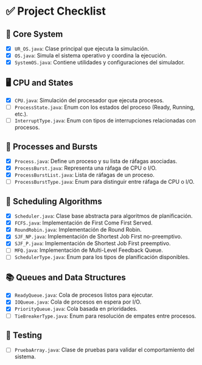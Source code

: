 # ✅ Project Checklist

## 🧠 Core System
- [x] `UR_OS.java`: Clase principal que ejecuta la simulación.
- [x] `OS.java`: Simula el sistema operativo y coordina la ejecución.
- [x] `SystemOS.java`: Contiene utilidades y configuraciones del simulador.

## 🖥️ CPU and States
- [x] `CPU.java`: Simulación del procesador que ejecuta procesos.
- [ ] `ProcessState.java`: Enum con los estados del proceso (Ready, Running, etc.).
- [ ] `InterruptType.java`: Enum con tipos de interrupciones relacionadas con procesos.

## 🧩 Processes and Bursts
- [x] `Process.java`: Define un proceso y su lista de ráfagas asociadas.
- [x] `ProcessBurst.java`: Representa una ráfaga de CPU o I/O.
- [x] `ProcessBurstList.java`: Lista de ráfagas de un proceso.
- [ ] `ProcessBurstType.java`: Enum para distinguir entre ráfaga de CPU o I/O.

## 🧮 Scheduling Algorithms
- [x] `Scheduler.java`: Clase base abstracta para algoritmos de planificación.
- [x] `FCFS.java`: Implementación de First Come First Served.
- [x] `RoundRobin.java`: Implementación de Round Robin.
- [x] `SJF_NP.java`: Implementación de Shortest Job First no-preemptivo.
- [x] `SJF_P.java`: Implementación de Shortest Job First preemptivo.
- [ ] `MFQ.java`: Implementación de Multi-Level Feedback Queue.
- [ ] `SchedulerType.java`: Enum para los tipos de planificación disponibles.

## 📚 Queues and Data Structures
- [x] `ReadyQueue.java`: Cola de procesos listos para ejecutar.
- [x] `IOQueue.java`: Cola de procesos en espera por I/O.
- [x] `PriorityQueue.java`: Cola basada en prioridades.
- [ ] `TieBreakerType.java`: Enum para resolución de empates entre procesos.

## 🧪 Testing
- [ ] `PruebaArray.java`: Clase de pruebas para validar el comportamiento del sistema.
